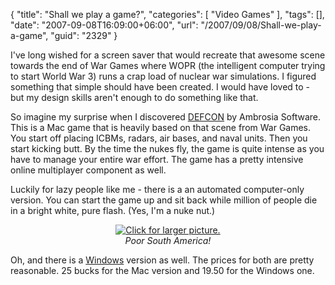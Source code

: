 {
	"title": "Shall we play a game?",
	"categories": [
		"Video Games"
	],
	"tags": [],
	"date": "2007-09-08T16:09:00+06:00",
	"url": "/2007/09/08/Shall-we-play-a-game",
	"guid": "2329"
}

I've long wished for a screen saver that would recreate that awesome scene towards the end of War Games where WOPR (the intelligent computer trying to start World War 3) runs a crap load of nuclear war simulations. I figured something that simple should have been created. I would have loved to - but my design skills aren't enough to do something like that.

So imagine my surprise when I discovered <a href="http://www.ambrosiasw.com/games/defcon/">DEFCON</a> by Ambrosia Software. This is a Mac game that is heavily based on that scene from War Games. You start off placing ICBMs, radars, air bases, and naval units. Then you start kicking butt. By the time the nukes fly, the game is quite intense as you have to manage your entire war effort. The game has a pretty intensive online multiplayer component as well.

Luckily for lazy people like me - there is a an automated computer-only version. You can start the game up and sit back while million of people die in a bright white, pure flash. (Yes, I'm a nuke nut.)

<p align="center">
<a href="http://www.raymondcamden.com/images/war_thumb.jpg">
<img src="http://www.coldfusionjedi.com/images/war.jpg" title="Click for larger picture."></a><br />
<i>Poor South America!</i>
</p>

Oh, and there is a <a href="http://www.everybody-dies.com/">Windows</a> version as well. The prices for both are pretty reasonable. 25 bucks for the Mac version and 19.50 for the Windows one.